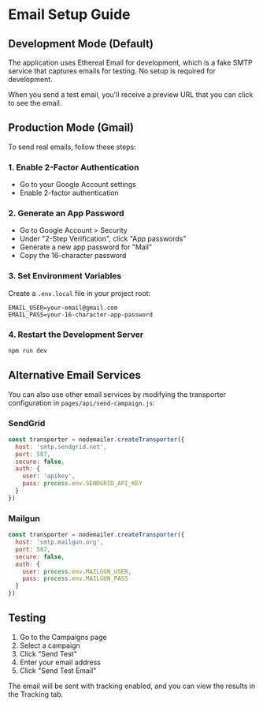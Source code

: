 # Email Setup Guide

## Development Mode (Default)

The application uses Ethereal Email for development, which is a fake SMTP service that captures emails for testing. No setup is required for development.

When you send a test email, you'll receive a preview URL that you can click to see the email.

## Production Mode (Gmail)

To send real emails, follow these steps:

### 1. Enable 2-Factor Authentication
- Go to your Google Account settings
- Enable 2-factor authentication

### 2. Generate an App Password
- Go to Google Account > Security
- Under "2-Step Verification", click "App passwords"
- Generate a new app password for "Mail"
- Copy the 16-character password

### 3. Set Environment Variables
Create a `.env.local` file in your project root:

```env
EMAIL_USER=your-email@gmail.com
EMAIL_PASS=your-16-character-app-password
```

### 4. Restart the Development Server
```bash
npm run dev
```

## Alternative Email Services

You can also use other email services by modifying the transporter configuration in `pages/api/send-campaign.js`:

### SendGrid
```javascript
const transporter = nodemailer.createTransporter({
  host: 'smtp.sendgrid.net',
  port: 587,
  secure: false,
  auth: {
    user: 'apikey',
    pass: process.env.SENDGRID_API_KEY
  }
})
```

### Mailgun
```javascript
const transporter = nodemailer.createTransporter({
  host: 'smtp.mailgun.org',
  port: 587,
  secure: false,
  auth: {
    user: process.env.MAILGUN_USER,
    pass: process.env.MAILGUN_PASS
  }
})
```

## Testing

1. Go to the Campaigns page
2. Select a campaign
3. Click "Send Test"
4. Enter your email address
5. Click "Send Test Email"

The email will be sent with tracking enabled, and you can view the results in the Tracking tab. 
